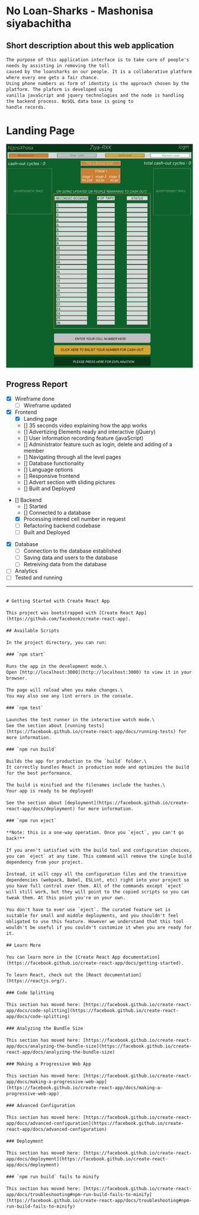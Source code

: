 # No Loan-Sharks - Mashonisa siyabachitha 
## Short description about this web application
```
The purpose of this application interface is to take care of people's needs by assisting in removing the toll 
caused by the loansharks on our people. It is a collaborative platform where every one gets a fair chance.
Using phone numbers as form of identity is the approach chosen by the platform. The plaform is developed using
vanilla javaScript and jquery technologies and the node is handling the backend process. NoSQL data base is going to
handle records.
```
# Landing Page
![Ziya-rxk home-page](./images/ZiyaRXK%20desktop.png)
## Progress Report
- [x] Wireframe done
  - [ ] Wireframe updated
- [x] Frontend 
  - [x] Landing page
  - [] 35 seconds video explaining how the app works
  - [] Advertizing Elements ready and interactive (jQuery)
  - [] User information recording feature (javaScript)
  - [] Administrator feature such as login, delete and adding of a member
  - [] Navigating through all the level pages
  - [] Database functionality
  - [] Language options
  - [] Responsive frontend
  - [] Advert section with sliding pictures
  - [] Built and Deployed

- [] Backend
  - [] Started
  - [] Connected to a database
  - [x] Processing intered cell number in request
  - [ ] Refactoring backend codebase
  - [ ] Built and Deployed
- [x] Database
  - [ ] Connection to the database established
  - [ ] Saving data and users to the database
  - [ ] Retreiving data from the database
- [ ] Analytics 
- [ ] Tested and running
---
~~~

# Getting Started with Create React App

This project was bootstrapped with [Create React App](https://github.com/facebook/create-react-app).

## Available Scripts

In the project directory, you can run:

### `npm start`

Runs the app in the development mode.\
Open [http://localhost:3000](http://localhost:3000) to view it in your browser.

The page will reload when you make changes.\
You may also see any lint errors in the console.

### `npm test`

Launches the test runner in the interactive watch mode.\
See the section about [running tests](https://facebook.github.io/create-react-app/docs/running-tests) for more information.

### `npm run build`

Builds the app for production to the `build` folder.\
It correctly bundles React in production mode and optimizes the build for the best performance.

The build is minified and the filenames include the hashes.\
Your app is ready to be deployed!

See the section about [deployment](https://facebook.github.io/create-react-app/docs/deployment) for more information.

### `npm run eject`

**Note: this is a one-way operation. Once you `eject`, you can't go back!**

If you aren't satisfied with the build tool and configuration choices, you can `eject` at any time. This command will remove the single build dependency from your project.

Instead, it will copy all the configuration files and the transitive dependencies (webpack, Babel, ESLint, etc) right into your project so you have full control over them. All of the commands except `eject` will still work, but they will point to the copied scripts so you can tweak them. At this point you're on your own.

You don't have to ever use `eject`. The curated feature set is suitable for small and middle deployments, and you shouldn't feel obligated to use this feature. However we understand that this tool wouldn't be useful if you couldn't customize it when you are ready for it.

## Learn More

You can learn more in the [Create React App documentation](https://facebook.github.io/create-react-app/docs/getting-started).

To learn React, check out the [React documentation](https://reactjs.org/).

### Code Splitting

This section has moved here: [https://facebook.github.io/create-react-app/docs/code-splitting](https://facebook.github.io/create-react-app/docs/code-splitting)

### Analyzing the Bundle Size

This section has moved here: [https://facebook.github.io/create-react-app/docs/analyzing-the-bundle-size](https://facebook.github.io/create-react-app/docs/analyzing-the-bundle-size)

### Making a Progressive Web App

This section has moved here: [https://facebook.github.io/create-react-app/docs/making-a-progressive-web-app](https://facebook.github.io/create-react-app/docs/making-a-progressive-web-app)

### Advanced Configuration

This section has moved here: [https://facebook.github.io/create-react-app/docs/advanced-configuration](https://facebook.github.io/create-react-app/docs/advanced-configuration)

### Deployment

This section has moved here: [https://facebook.github.io/create-react-app/docs/deployment](https://facebook.github.io/create-react-app/docs/deployment)

### `npm run build` fails to minify

This section has moved here: [https://facebook.github.io/create-react-app/docs/troubleshooting#npm-run-build-fails-to-minify](https://facebook.github.io/create-react-app/docs/troubleshooting#npm-run-build-fails-to-minify)

~~~

